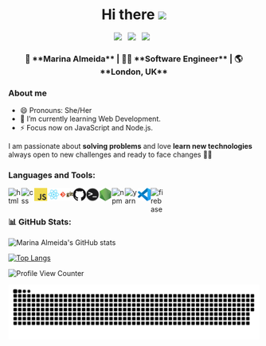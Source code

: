 <div align="center">
  <h1> Hi there <img src="https://media.giphy.com/media/hvRJCLFzcasrR4ia7z/giphy.gif" width="25px"></h1>
</div>

<p align='center'> 
<a href="https://www.linkedin.com/in/MarinaMAlmeida"><img height="30" src="https://cdn1.iconfinder.com/data/icons/logotypes/32/square-linkedin-128.png?raw=true"></a>&nbsp;&nbsp;
<a href="https://www.instagram.com/mari.mero.almeida/"><img height="30" src="https://cdn2.iconfinder.com/data/icons/social-media-2285/512/1_Instagram_colored_svg_1-128.png?raw=true"></a>&nbsp;&nbsp;
<a href="https://codepen.io/MarinaAlmeida"><img height="30" src="https://cdn3.iconfinder.com/data/icons/social-rounded-2/72/Codepen-128.png?raw=true"></a>&nbsp;&nbsp;

<div align="center">
<h3> 👩 **Marina Almeida** | 👩‍💻 **Software Engineer** | 🌎 **London, UK**</h3> 
</div>


### About me

- 😄 Pronouns: She/Her
- 🌱 I’m currently learning Web Development.
- ⚡ Focus now on JavaScript and Node.js. 

I am passionate about **solving problems** and love **learn new technologies** always open to new challenges and ready to face changes 👩‍💻

### Languages and Tools:

<img align="left" alt="html" width="26px" src="https://cdn1.iconfinder.com/data/icons/logotypes/32/badge-html-5-128.png" />
<img align="left" alt="css" width="26px" src="https://cdn4.iconfinder.com/data/icons/social-media-logos-6/512/121-css3-128.png" />
<img align="left" alt="JavaScript" width="26px" src="https://raw.githubusercontent.com/github/explore/80688e429a7d4ef2fca1e82350fe8e3517d3494d/topics/javascript/javascript.png" />
	<img align="left" alt="React" width="26px" src="https://raw.githubusercontent.com/github/explore/80688e429a7d4ef2fca1e82350fe8e3517d3494d/topics/react/react.png" />
	<img align="left" alt="Git" width="26px" src="https://raw.githubusercontent.com/github/explore/80688e429a7d4ef2fca1e82350fe8e3517d3494d/topics/git/git.png" />
	<img align="left" alt="GitHub" width="26px" src="https://raw.githubusercontent.com/github/explore/78df643247d429f6cc873026c0622819ad797942/topics/github/github.png" />
	<img align="left" alt="Terminal" width="26px" src="https://raw.githubusercontent.com/github/explore/80688e429a7d4ef2fca1e82350fe8e3517d3494d/topics/terminal/terminal.png" />
	<img align="left" alt="Node.js" width="26px" src="https://raw.githubusercontent.com/github/explore/80688e429a7d4ef2fca1e82350fe8e3517d3494d/topics/nodejs/nodejs.png" />
	<img align="left" alt="npm" width="26px" src="https://cdn4.iconfinder.com/data/icons/vector-brand-logos/40/NPM-128.png" />
	<img align="left" alt="yarn" width="26px" src="https://cdn4.iconfinder.com/data/icons/logos-brands-5/24/yarn-128.png" />
	<img align="left" alt="Visual Studio Code" width="26px" src="https://raw.githubusercontent.com/github/explore/80688e429a7d4ef2fca1e82350fe8e3517d3494d/topics/visual-studio-code/visual-studio-code.png" />
<img align="left" alt="firebase" width="26px" src="https://cdn4.iconfinder.com/data/icons/google-i-o-2016/512/google_firebase-2-128.png" />
<br />
<br />

### 📊 GitHub Stats:
![Marina Almeida's GitHub stats](https://github-readme-stats.vercel.app/api?username=MarinaAlmeida20&hide=stars,issues,contribs&theme=highcontrast&show_icons=true)

[![Top Langs](https://github-readme-stats.vercel.app/api/top-langs/?username=MarinaAlmeida20&layout=compact)](https://github.com/MarinaAlmeida20/github-readme-stats)


![Profile View Counter](https://komarev.com/ghpvc/?username=MarinaAlmeida20)

![Snake animation](https://github.com/MarinaAlmeida20/MarinaAlmeida20/blob/output/github-contribution-grid-snake.svg)

<!--
**MarinaAlmeida20/MarinaAlmeida20** is a ✨ _special_ ✨ repository because its `README.md` (this file) appears on your GitHub profile.
